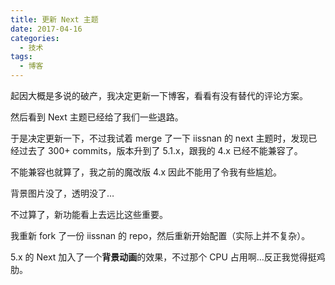 ```yaml
---
title: 更新 Next 主题
date: 2017-04-16
categories:
  - 技术
tags:
  - 博客
---
```


起因大概是多说的破产，我决定更新一下博客，看看有没有替代的评论方案。

然后看到 Next 主题已经给了我们一些退路。

于是决定更新一下，不过我试着 merge 了一下 iissnan 的 next 主题时，发现已经过去了 300+ commits，版本升到了 5.1.x，跟我的 4.x 已经不能兼容了。

不能兼容也就算了，我之前的魔改版 4.x 因此不能用了令我有些尴尬。

背景图片没了，透明没了…

不过算了，新功能看上去远比这些重要。

我重新 fork 了一份 iissnan 的 repo，然后重新开始配置（实际上并不复杂）。

5.x 的 Next 加入了一个**背景动画**的效果，不过那个 CPU 占用啊…反正我觉得挺鸡肋。
